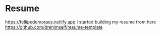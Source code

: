 # Resume
https://fellipedemoraes.netlify.app
I started building my resume from here https://github.com/drehimself/resume-template
